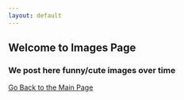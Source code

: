```yaml
---
layout: default
---
```


## Welcome to Images Page
### We post here funny/cute images over time

[Go Back to the Main Page](./)
